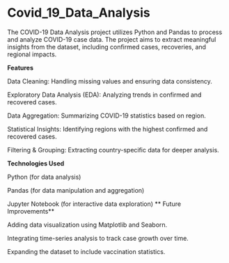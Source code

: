 # Covid_19_Data_Analysis
The COVID-19 Data Analysis project utilizes Python and Pandas to process and analyze COVID-19 case data. The project aims to extract meaningful insights from the dataset, including confirmed cases, recoveries, and regional impacts.

**Features**

Data Cleaning: Handling missing values and ensuring data consistency.

Exploratory Data Analysis (EDA): Analyzing trends in confirmed and recovered cases.

Data Aggregation: Summarizing COVID-19 statistics based on region.

Statistical Insights: Identifying regions with the highest confirmed and recovered cases.

Filtering & Grouping: Extracting country-specific data for deeper analysis.

**Technologies Used**

Python (for data analysis)

Pandas (for data manipulation and aggregation)

Jupyter Notebook (for interactive data exploration)
**
Future Improvements**

Adding data visualization using Matplotlib and Seaborn.

Integrating time-series analysis to track case growth over time.

Expanding the dataset to include vaccination statistics.
